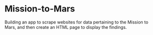 # Mission-to-Mars
Building an app to scrape websites for data pertaining to the Mission to Mars, and then create an HTML page to display the findings.
